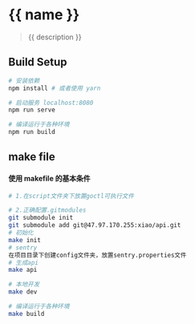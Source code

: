 # {{ name }}

> {{ description }}

## Build Setup

```bash
# 安装依赖
npm install # 或者使用 yarn

# 启动服务 localhost:8080
npm run serve

# 编译运行于各种环境
npm run build
```

## make file

#### 使用 makefile 的基本条件

```bash
# 1.在script文件夹下放置goctl可执行文件

# 2.正确配置.gitmodules
git submodule init
git submodule add git@47.97.170.255:xiao/api.git
# 初始化
make init
# sentry
在项目目录下创建config文件夹，放置sentry.properties文件
# 生成api
make api

# 本地开发
make dev

# 编译运行于各种环境
make build
```
